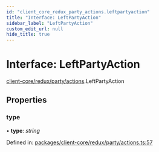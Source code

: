```yaml
---
id: "client_core_redux_party_actions.leftpartyaction"
title: "Interface: LeftPartyAction"
sidebar_label: "LeftPartyAction"
custom_edit_url: null
hide_title: true
---
```


# Interface: LeftPartyAction

[client-core/redux/party/actions](../modules/client_core_redux_party_actions.md).LeftPartyAction

## Properties

### type

• **type**: *string*

Defined in: [packages/client-core/redux/party/actions.ts:57](https://github.com/xr3ngine/xr3ngine/blob/5a0f83ed8/packages/client-core/redux/party/actions.ts#L57)
